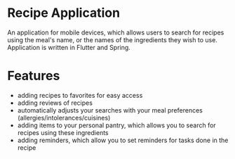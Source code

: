 # Recipe Application

An application for mobile devices, which allows users to search for recipes using the meal's name, or the names of the ingredients they wish to use.
Application is written in Flutter and Spring.

# Features

- adding recipes to favorites for easy access
- adding reviews of recipes
- automatically adjusts your searches with your meal preferences (allergies/intolerances/cuisines)
- adding items to your personal pantry, which allows you to search for recipes using these ingredients
- adding reminders, which allow you to set reminders for tasks done in the recipe
